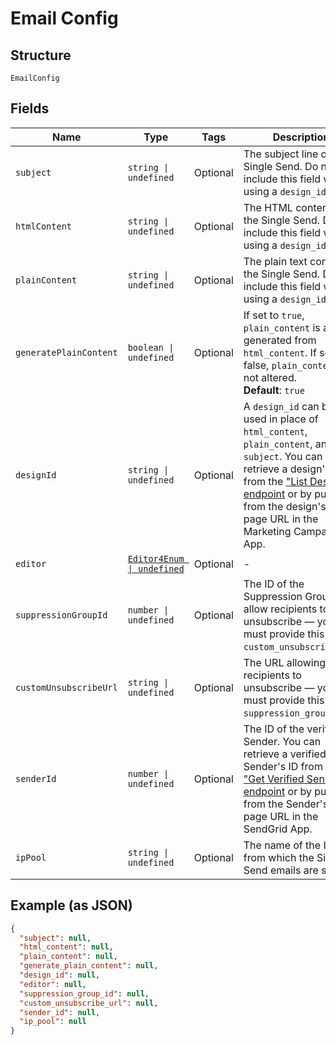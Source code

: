 
# Email Config

## Structure

`EmailConfig`

## Fields

| Name | Type | Tags | Description |
|  --- | --- | --- | --- |
| `subject` | `string \| undefined` | Optional | The subject line of the Single Send. Do not include this field when using a `design_id`. |
| `htmlContent` | `string \| undefined` | Optional | The HTML content of the Single Send. Do not include this field when using a `design_id`. |
| `plainContent` | `string \| undefined` | Optional | The plain text content of the Single Send. Do not include this field when using a `design_id`. |
| `generatePlainContent` | `boolean \| undefined` | Optional | If set to `true`, `plain_content` is always generated from `html_content`. If set to false, `plain_content` is not altered.<br>**Default**: `true` |
| `designId` | `string \| undefined` | Optional | A `design_id` can be used in place of `html_content`, `plain_content`, and/or `subject`. You can retrieve a design's ID from the ["List Designs" endpoint](https://sendgrid.api-docs.io/v3.0/designs-api/list-designs) or by pulling it from the design's detail page URL in the Marketing Campaigns App. |
| `editor` | [`Editor4Enum \| undefined`](../../doc/models/editor-4-enum.md) | Optional | - |
| `suppressionGroupId` | `number \| undefined` | Optional | The ID of the Suppression Group to allow recipients to unsubscribe — you must provide this or the `custom_unsubscribe_url`. |
| `customUnsubscribeUrl` | `string \| undefined` | Optional | The URL allowing recipients to unsubscribe — you must provide this or the `suppression_group_id`. |
| `senderId` | `number \| undefined` | Optional | The ID of the verified Sender. You can retrieve a verified Sender's ID from the ["Get Verified Senders" endpoint](https://sendgrid.api-docs.io/v3.0/sender-verification/get-verified-senders) or by pulling it from the Sender's detail page URL in the SendGrid App. |
| `ipPool` | `string \| undefined` | Optional | The name of the IP Pool from which the Single Send emails are sent. |

## Example (as JSON)

```json
{
  "subject": null,
  "html_content": null,
  "plain_content": null,
  "generate_plain_content": null,
  "design_id": null,
  "editor": null,
  "suppression_group_id": null,
  "custom_unsubscribe_url": null,
  "sender_id": null,
  "ip_pool": null
}
```

